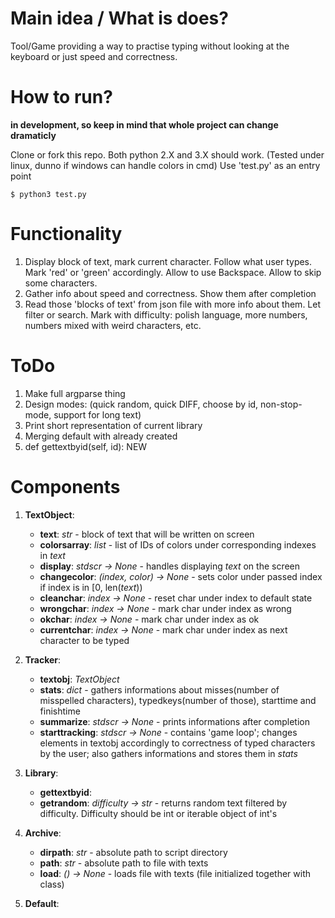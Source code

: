 # Main idea / What is does?

Tool/Game providing a way to practise typing without looking at the keyboard or just speed and correctness.


# How to run?

**in development, so keep in mind that whole project can change dramaticly**

Clone or fork this repo. Both python 2.X and 3.X should work. (Tested under linux, dunno if windows can handle colors in cmd)
Use 'test.py' as an entry point

    $ python3 test.py


# Functionality

1. Display block of text, mark current character. Follow what user types. Mark 'red' or 'green' accordingly. Allow to use Backspace. Allow to skip some characters.
2. Gather info about speed and correctness. Show them after completion
3. Read those 'blocks of text' from json file with more info about them. Let filter or search. Mark with difficulty: polish language, more numbers, numbers mixed with weird characters, etc.


# ToDo

1. Make full argparse thing
2. Design modes: (quick random, quick DIFF, choose by id, non-stop-mode, support for long text)
3. Print short representation of current library
4. Merging default with already created
5. def gettextbyid(self, id): NEW

# Components

1. **TextObject**:
    + **text**: *str* - block of text that will be written on screen
    - **colorsarray**: *list* - list of IDs of colors under corresponding indexes in *text*
    + **display**: *stdscr -> None* - handles displaying *text* on the screen
    - **changecolor**: *(index, color) -> None* - sets color under passed index if index is in [0, len(*text*))
    + **cleanchar**: *index -> None* - reset char under index to default state
    + **wrongchar**: *index -> None* - mark char under index as wrong
    + **okchar**: *index -> None* - mark char under index as ok
    + **currentchar**: *index -> None* - mark char under index as next character to be typed

2. **Tracker**:
    + **textobj**: *TextObject*
    + **stats**: *dict* - gathers informations about misses(number of misspelled characters), typedkeys(number of those), starttime and finishtime
    + **summarize**: *stdscr -> None* - prints informations after completion
    + **starttracking**: *stdscr -> None* - contains 'game loop'; changes elements in textobj accordingly to correctness of typed characters by the user; also gathers informations and stores them in *stats*

3. **Library**:
    + **gettextbyid**:
    + **getrandom**: *difficulty -> str* - returns random text filtered by difficulty. Difficulty should be int or iterable object of int's

4. **Archive**:
    - **dirpath**: *str* - absolute path to script directory
    - **path**: *str* - absolute path to file with texts
    + **load**: *() -> None* - loads file with texts (file initialized together with class)
    

5. **Default**:

